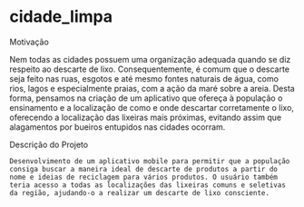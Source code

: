 # cidade_limpa

Motivação
	 	 	 	
  Nem todas as cidades possuem uma organização adequada quando se diz respeito ao descarte de lixo. Consequentemente, é comum que o descarte seja feito nas ruas, esgotos e até mesmo fontes naturais de água, como rios, lagos e especialmente praias, com a ação da maré sobre a areia. Desta forma, pensamos na criação de um aplicativo que ofereça à população o ensinamento e a localização de como e onde descartar corretamente o lixo, oferecendo a localização das lixeiras mais próximas, evitando assim que alagamentos por bueiros entupidos nas cidades ocorram.

Descrição do Projeto

	Desenvolvimento de um aplicativo mobile para permitir que a população consiga buscar a maneira ideal de descarte de produtos a partir do nome e ideias de reciclagem para vários produtos. O usuário também teria acesso a todas as localizações das lixeiras comuns e seletivas da região, ajudando-o a realizar um descarte de lixo consciente.
